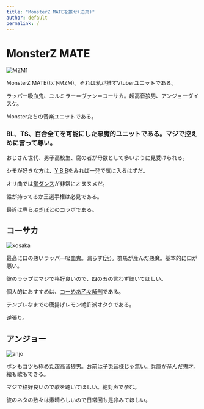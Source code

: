 ```yaml
---
title: "MonsterZ MATEを推せ(迫真)"
author: default
permalink: /
---
```



# MonsterZ MATE

![MZM1](https://balus.co/wp-content/uploads/2020/01/mzm____________.jpg)

MonsterZ MATE(以下MZM)。それは私が推すVtuberユニットである。

ラッパー吸血鬼、ユルミラー＝ヴァン＝コーサカ。超高音狼男、アンジョーダイスケ。

Monsterたちの音楽ユニットである。

### **BL、TS、百合全てを可能にした悪魔的ユニットである。マジで控えめに言って尊い。**

おじさん世代、男子高校生、腐の者が母数として多いように見受けられる。

シモが好きな方は、[Y B B](https://www.youtube.com/watch?v=YlJtlCrlgTk)をみれば一発で気に入るはずだ。

オリ曲では[掌ダンス](https://www.youtube.com/watch?v=uqpvI-UnJAM)が非常にオヌヌメだ。

誰が持ってるか王選手権は必見である。

最近は専ら<a href="https://www.youtube.com/c/BOOGEYVOXXofficial" target="_blank">ぶぎぼ</a>とのコラボである。

## コーサカ

![kosaka](https://monsterz-mate.com/wp-content/uploads/2021/05/kosaka.png)

最高に口の悪いラッパー吸血鬼。漏らす(<a href="https://youtu.be/m-jndGK_dpQ" target="_blank">汚</a>)。群馬が産んだ悪魔。基本的に口が悪い。

彼のラップはマジで格好良いので、四の五の言わず聴いてほしい。

個人的におすすめは、[コーめあ乙女解剖](https://www.youtube.com/watch?v=KFiTr_f0544)である。

テンプレなまでの唐揚げレモン絶許派オタクである。

逆張り。

## アンジョー

![anjo](https://monsterz-mate.com/wp-content/uploads/2021/05/anjo.png)

ポンもコツも極めた超高音狼男。<a href="https://www.youtube.com/watch?v=P5Dt-DbdmBo" target="_blank">お前は子兎音様じゃ無い。</a>兵庫が産んだ鬼才。絵も歌もできる。

マジで格好良いので歌を聴いてほしい。絶対声で孕む。

彼のネタの数々は素晴らしいので日常回も是非みてほしい。

